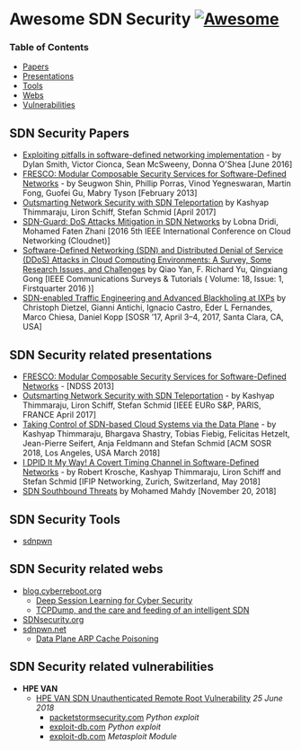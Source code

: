 # Awesome SDN Security [![Awesome](https://cdn.rawgit.com/sindresorhus/awesome/d7305f38d29fed78fa85652e3a63e154dd8e8829/media/badge.svg)](https://github.com/sindresorhus/awesome)

### Table of Contents
- [Papers](#Papers)
- [Presentations](#Presentations)
- [Tools](#Tools)
- [Webs](#Webs)
- [Vulnerabilities](#Vulnerabilities)

## <a name="Papers" />SDN Security Papers
+ [Exploiting pitfalls in software-defined networking implementation](https://www.researchgate.net/publication/306064144_Exploiting_pitfalls_in_software-defined_networking_implementation) - by Dylan Smith, Victor Cionca, Sean McSweeny, Donna O'Shea [June 2016]
+ [FRESCO: Modular Composable Security Services for Software-Defined Networks](http://www.csl.sri.com/users/vinod/papers/fresco.pdf) - by Seugwon Shin, Phillip Porras, Vinod Yegneswaran, Martin Fong, Guofei Gu, Mabry Tyson [February 2013]
+ [Outsmarting Network Security with SDN Teleportation](https://www.net.t-labs.tu-berlin.de/~stefan/eurosp17.pdf) by Kashyap Thimmaraju, Liron Schiff, Stefan Schmid [April 2017]
+ [SDN-Guard: DoS Attacks Mitigation in SDN Networks](https://ieeexplore.ieee.org/abstract/document/7776605/) by Lobna Dridi, Mohamed Faten Zhani [2016 5th IEEE International Conference on Cloud Networking (Cloudnet)]
+ [Software-Defined Networking (SDN) and Distributed Denial of Service (DDoS) Attacks in Cloud Computing Environments: A Survey, Some Research Issues, and Challenges](https://ieeexplore.ieee.org/abstract/document/7289347/) by  Qiao Yan,  F. Richard Yu,  Qingxiang Gong [IEEE Communications Surveys & Tutorials ( Volume: 18, Issue: 1, Firstquarter 2016 )]	
+ [SDN-enabled Traffic Engineering and Advanced Blackholing at IXPs](http://conferences.sigcomm.org/sosr/2017/papers/sosr17-demo-blackholing.pdf) by Christoph Dietzel, Gianni Antichi, Ignacio Castro, Eder L Fernandes, Marco Chiesa, Daniel Kopp [SOSR ’17, April 3–4, 2017, Santa Clara, CA, USA]
## <a name="Presentations" />SDN Security related presentations
+ [FRESCO: Modular Composable Security Services for Software-Defined Networks](https://es.slideshare.net/rogerjian/fresco-sdn-security-ndss2013-presentation-slides) - [NDSS 2013]
+ [Outsmarting Network Security with SDN Teleportation](https://www.net.t-labs.tu-berlin.de/~stefan/eurosp17slides.pdf) - by Kashyap Thimmaraju, Liron Schiff, Stefan Schmid [IEEE EURo S&P, PARIS, FRANCE April 2017] 
+ [Taking Control of SDN-based Cloud Systems via the Data Plane](http://users.sec.t-labs.tu-berlin.de/~hashkash/talks/TakingControlofSDN-basedCloudSystemsviatheDataPlane.pdf) - by Kashyap Thimmaraju, Bhargava Shastry, Tobias Fiebig, Felicitas Hetzelt,
Jean-Pierre Seifert, Anja Feldmann and Stefan Schmid [ACM SOSR 2018, Los Angeles, USA March 2018]
+ [I DPID It My Way! A Covert Timing Channel in Software-Defined Networks](http://users.sec.t-labs.tu-berlin.de/~hashkash/talks/networking18-slides.pdf) - by Robert Krosche, Kashyap Thimmaraju, Liron Schiff and Stefan Schmid [IFIP Networking, Zurich, Switzerland, May 2018]
+ [SDN Southbound Threats](https://www.sans.org/reading-room/whitepapers/networksecurity/paper/38700) by Mohamed Mahdy [November 20, 2018]

## <a name="Tools" />SDN Security Tools
+ [sdnpwn](https://github.com/smythtech/sdnpwn)

## <a name="Webs" />SDN Security related webs
+ [blog.cyberreboot.org](https://blog.cyberreboot.org/)
	+ [Deep Session Learning for Cyber Security](https://blog.cyberreboot.org/deep-session-learning-for-cyber-security-e7c0f6804b81)
	+ [TCPDump, and the care and feeding of an intelligent SDN](https://blog.cyberreboot.org/tcpdump-and-the-care-and-feeding-of-an-intelligent-sdn-eca6e7506342)
+ [SDNsecurity.org](http://www.sdnsecurity.org/)
+ [sdnpwn.net](https://sdnpwn.net/)
	+ [Data Plane ARP Cache Poisoning](https://sdnpwn.net/2017/09/21/data-plane-arp-cache-poisoning/)

## <a name="Vulnerabilities" />SDN Security related vulnerabilities
+ **HPE VAN**
	+ [HPE VAN SDN Unauthenticated Remote Root Vulnerability](https://korelogic.com/Resources/Advisories/KL-001-2018-008.txt) *25 June 2018*
		+ [packetstormsecurity.com](https://packetstormsecurity.com/files/148313/HP-Enterprise-VAN-SDN-Controller-2.7.18.0503-Remote-Root.html) *Python exploit*
		+ [exploit-db.com](https://www.exploit-db.com/exploits/44951/) *Python exploit*
		+ [exploit-db.com](https://www.exploit-db.com/exploits/44991/) *Metasploit Module*
